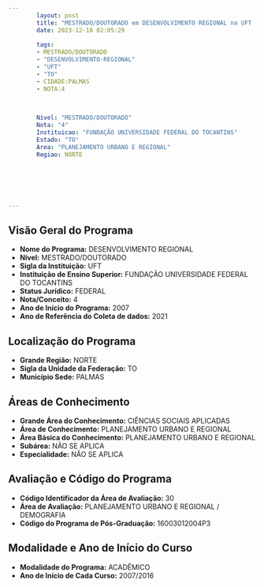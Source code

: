 ```yaml
---
        layout: post
        title: "MESTRADO/DOUTORADO em DESENVOLVIMENTO REGIONAL na UFT  "
        date: 2023-12-18 02:05:29
     
        tags:
        - MESTRADO/DOUTORADO
        - "DESENVOLVIMENTO-REGIONAL"
        - "UFT"
        - "TO"
        - CIDADE:PALMAS
        - NOTA:4
        
       

        Nivel: "MESTRADO/DOUTORADO"
        Nota: "4"
        Instituicao: "FUNDAÇÃO UNIVERSIDADE FEDERAL DO TOCANTINS"
        Estado: "TO"
        Area: "PLANEJAMENTO URBANO E REGIONAL"
        Regiao: NORTE
        
        
        
        
        
        
---
```

## Visão Geral do Programa
- **Nome do Programa:** DESENVOLVIMENTO REGIONAL
- **Nível:** MESTRADO/DOUTORADO
- **Sigla da Instituição:** UFT
- **Instituição de Ensino Superior:** FUNDAÇÃO UNIVERSIDADE FEDERAL DO TOCANTINS
- **Status Jurídico:** FEDERAL
- **Nota/Conceito:** 4
- **Ano de Início do Programa:** 2007
- **Ano de Referência do Coleta de dados:** 2021

## Localização do Programa
- **Grande Região:** NORTE
- **Sigla da Unidade da Federação:** TO
- **Município Sede:** PALMAS

## Áreas de Conhecimento
- **Grande Área do Conhecimento:** CIÊNCIAS SOCIAIS APLICADAS
- **Área de Conhecimento:** PLANEJAMENTO URBANO E REGIONAL
- **Área Básica do Conhecimento:** PLANEJAMENTO URBANO E REGIONAL
- **Subárea:** NÃO SE APLICA
- **Especialidade:** NÃO SE APLICA

## Avaliação e Código do Programa
- **Código Identificador da Área de Avaliação:** 30
- **Área de Avaliação:** PLANEJAMENTO URBANO E REGIONAL / DEMOGRAFIA
- **Código do Programa de Pós-Graduação:** 16003012004P3


## Modalidade e Ano de Início do Curso
- **Modalidade do Programa:** ACADÊMICO
- **Ano de Início de Cada Curso:** 2007/2016
